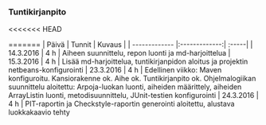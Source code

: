 ### Tuntikirjanpito
<<<<<<< HEAD

=======
| Päivä        | Tunnit           | Kuvaus  |
| ------------- |:-------------:| :-----|
| 14.3.2016 | 4 h | Aiheen suunnittelu, repon luonti ja md-harjoittelua
| 15.3.2016 | 4 h | Lisää md-harjoittelua, tuntikirjanpidon aloitus ja projektin netbeans-konfigurointi
| 23.3.2016 | 4 h | Edellinen viikko: Maven konfiguroitu. Kansiorakenne ok. Aihe ok. Tuntikirjanpito ok. Ohjelmalogiikan suunnittelu aloitettu: Arpoja-luokan luonti, aiheiden määrittely, aiheiden ArrayListin luonti, metodisuunnittelu, JUnit-testien konfigurointi
| 24.3.2016 | 4 h | PIT-raportin ja Checkstyle-raportin generointi aloitettu, alustava luokkakaavio tehty
